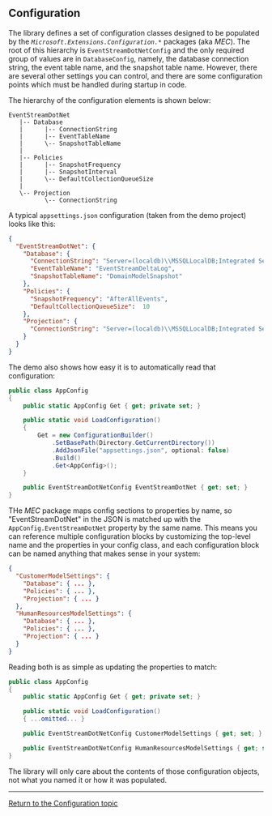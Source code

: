 ## Configuration

The library defines a set of configuration classes designed to be populated by the _`Microsoft.Extensions.Configuration.*`_ packages (aka _MEC_). The root of this hierarchy is `EventStreamDotNetConfig` and the only required group of values are in `DatabaseConfig`, namely, the database connection string, the event table name, and the snapshot table name. However, there are several other settings you can control, and there are some configuration points which must be handled during startup in code.

The hierarchy of the configuration elements is shown below:

```
EventStreamDotNet
   |-- Database
   |      |-- ConnectionString
   |      |-- EventTableName
   |      \-- SnapshotTableName
   |
   |-- Policies
   |      |-- SnapshotFrequency
   |      |-- SnapshotInterval
   |      \-- DefaultCollectionQueueSize
   |
   \-- Projection
          \-- ConnectionString
```

A typical `appsettings.json` configuration (taken from the demo project) looks like this:

```json
{
  "EventStreamDotNet": {
    "Database": {
      "ConnectionString": "Server=(localdb)\\MSSQLLocalDB;Integrated Security=true;Database=EventStreamDotNet",
      "EventTableName": "EventStreamDeltaLog",
      "SnapshotTableName": "DomainModelSnapshot"
    },
    "Policies": {
      "SnapshotFrequency": "AfterAllEvents",
      "DefaultCollectionQueueSize":  10
    },
    "Projection": {
      "ConnectionString": "Server=(localdb)\\MSSQLLocalDB;Integrated Security=true;Database=EventStreamDotNet"
    }
  }
}
```

The demo also shows how easy it is to automatically read that configuration:

```csharp
public class AppConfig
{
    public static AppConfig Get { get; private set; }

    public static void LoadConfiguration()
    {
        Get = new ConfigurationBuilder()
            .SetBasePath(Directory.GetCurrentDirectory())
            .AddJsonFile("appsettings.json", optional: false)
            .Build()
            .Get<AppConfig>(); 
    }

    public EventStreamDotNetConfig EventStreamDotNet { get; set; }
}
```

THe _MEC_ package maps config sections to properties by name, so "EventStreamDotNet" in the JSON is matched up with the `AppConfig.EventStreamDotNet` property by the same name. This means you can reference multiple configuration blocks by customizing the top-level name and the properties in your config class, and each configuration block can be named anything that makes sense in your system:

```json
{
  "CustomerModelSettings": {
    "Database": { ... },
    "Policies": { ... },
    "Projection": { ... }
  },
  "HumanResourcesModelSettings": {
    "Database": { ... },
    "Policies": { ... },
    "Projection": { ... }
  }
}
```

Reading both is as simple as updating the properties to match:

```csharp
public class AppConfig
{
    public static AppConfig Get { get; private set; }

    public static void LoadConfiguration()
    { ...omitted... }

    public EventStreamDotNetConfig CustomerModelSettings { get; set; }

    public EventStreamDotNetConfig HumanResourcesModelSettings { get; set; }
}
```

The library will only care about the contents of those configuration objects, not what you named it or how it was populated.

---

[Return to the Configuration topic](configuration.md)
